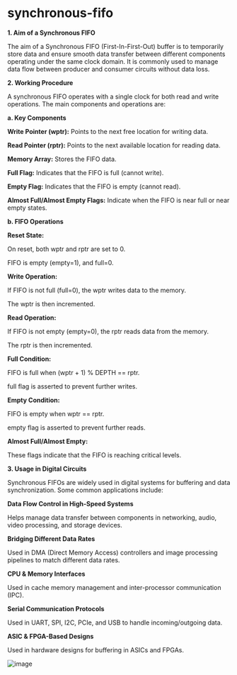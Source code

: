 # synchronous-fifo
**1. Aim of a Synchronous FIFO**

The aim of a Synchronous FIFO (First-In-First-Out) buffer is to temporarily store data and ensure smooth data transfer between different components operating under the same clock domain. It is commonly used to manage data flow between producer and consumer circuits without data loss.

**2. Working Procedure**

A synchronous FIFO operates with a single clock for both read and write operations. The main components and operations are:

**a. Key Components**

**Write Pointer (wptr):** Points to the next free location for writing data.

**Read Pointer (rptr):** Points to the next available location for reading data.

**Memory Array:** Stores the FIFO data.

**Full Flag:** Indicates that the FIFO is full (cannot write).

**Empty Flag:** Indicates that the FIFO is empty (cannot read).

**Almost Full/Almost Empty Flags:** Indicate when the FIFO is near full or near empty states.

**b. FIFO Operations**

**Reset State:**

On reset, both wptr and rptr are set to 0.

FIFO is empty (empty=1), and full=0.

**Write Operation:**

If FIFO is not full (full=0), the wptr writes data to the memory.

The wptr is then incremented.

**Read Operation:**

If FIFO is not empty (empty=0), the rptr reads data from the memory.

The rptr is then incremented.

**Full Condition:**

FIFO is full when (wptr + 1) % DEPTH == rptr.

full flag is asserted to prevent further writes.

**Empty Condition:**

FIFO is empty when wptr == rptr.

empty flag is asserted to prevent further reads.

**Almost Full/Almost Empty:**

These flags indicate that the FIFO is reaching critical levels.

**3. Usage in Digital Circuits**

Synchronous FIFOs are widely used in digital systems for buffering and data synchronization. Some common applications include:

**Data Flow Control in High-Speed Systems**

Helps manage data transfer between components in networking, audio, video processing, and storage devices.

**Bridging Different Data Rates**

Used in DMA (Direct Memory Access) controllers and image processing pipelines to match different data rates.

**CPU & Memory Interfaces**

Used in cache memory management and inter-processor communication (IPC).

**Serial Communication Protocols**

Used in UART, SPI, I2C, PCIe, and USB to handle incoming/outgoing data.

**ASIC & FPGA-Based Designs**

Used in hardware designs for buffering in ASICs and FPGAs.

![image](https://github.com/user-attachments/assets/2bd80f5b-a1bd-480e-bc9a-d80c80170670)


